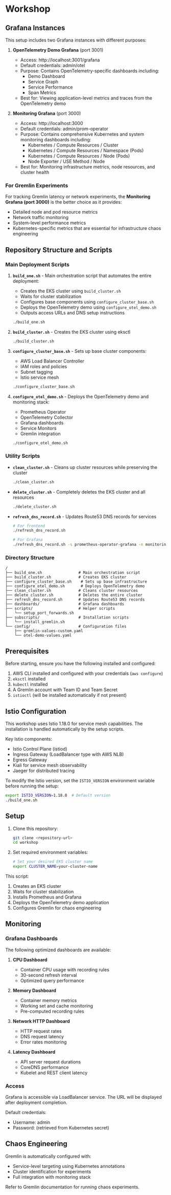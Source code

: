 # Workshop

## Grafana Instances

This setup includes two Grafana instances with different purposes:

1. **OpenTelemetry Demo Grafana** (port 3001)
   - Access: http://localhost:3001/grafana
   - Default credentials: admin/otel
   - Purpose: Contains OpenTelemetry-specific dashboards including:
     - Demo Dashboard
     - Service Graph
     - Service Performance
     - Span Metrics
   - Best for: Viewing application-level metrics and traces from the OpenTelemetry demo

2. **Monitoring Grafana** (port 3000)
   - Access: http://localhost:3000
   - Default credentials: admin/prom-operator
   - Purpose: Contains comprehensive Kubernetes and system monitoring dashboards including:
     - Kubernetes / Compute Resources / Cluster
     - Kubernetes / Compute Resources / Namespace (Pods)
     - Kubernetes / Compute Resources / Node (Pods)
     - Node Exporter / USE Method / Node
   - Best for: Monitoring infrastructure metrics, node resources, and cluster health

### For Gremlin Experiments
For tracking Gremlin latency or network experiments, the **Monitoring Grafana (port 3000)** is the better choice as it provides:
- Detailed node and pod resource metrics
- Network traffic monitoring
- System-level performance metrics
- Kubernetes-specific metrics that are essential for infrastructure chaos engineering

## Repository Structure and Scripts

### Main Deployment Scripts

1. **`build_one.sh`** - Main orchestration script that automates the entire deployment:
   - Creates the EKS cluster using `build_cluster.sh`
   - Waits for cluster stabilization
   - Configures base components using `configure_cluster_base.sh`
   - Deploys the OpenTelemetry demo using `configure_otel_demo.sh`
   - Outputs access URLs and DNS setup instructions
   ```bash
   ./build_one.sh
   ```

2. **`build_cluster.sh`** - Creates the EKS cluster using eksctl
   ```bash
   ./build_cluster.sh
   ```

3. **`configure_cluster_base.sh`** - Sets up base cluster components:
   - AWS Load Balancer Controller
   - IAM roles and policies
   - Subnet tagging
   - Istio service mesh
   ```bash
   ./configure_cluster_base.sh
   ```

4. **`configure_otel_demo.sh`** - Deploys the OpenTelemetry demo and monitoring stack:
   - Prometheus Operator
   - OpenTelemetry Collector
   - Grafana dashboards
   - Service Monitors
   - Gremlin integration
   ```bash
   ./configure_otel_demo.sh
   ```

### Utility Scripts

- **`clean_cluster.sh`** - Cleans up cluster resources while preserving the cluster
  ```bash
  ./clean_cluster.sh
  ```

- **`delete_cluster.sh`** - Completely deletes the EKS cluster and all resources
  ```bash
  ./delete_cluster.sh
  ```

- **`refresh_dns_record.sh`** - Updates Route53 DNS records for services
  ```bash
  # For frontend
  ./refresh_dns_record.sh
  
  # For Grafana
  ./refresh_dns_record.sh -s prometheus-operator-grafana -n monitoring -p grafana
  ```

### Directory Structure

```
/
├── build_one.sh                # Main orchestration script
├── build_cluster.sh            # Creates EKS cluster
├── configure_cluster_base.sh    # Sets up base infrastructure
├── configure_otel_demo.sh       # Deploys OpenTelemetry demo
├── clean_cluster.sh            # Cleans cluster resources
├── delete_cluster.sh           # Deletes the entire cluster
├── refresh_dns_record.sh       # Updates Route53 DNS records
├── dashboards/                 # Grafana dashboards
├── scripts/                    # Helper scripts
│   └── setup_port_forwards.sh
├── subscripts/                 # Installation scripts
│   └── install_gremlin.sh
└── config/                     # Configuration files
    ├── gremlin-values-custom.yaml
    └── otel-demo-values.yaml
```

## Prerequisites

Before starting, ensure you have the following installed and configured:

1. AWS CLI installed and configured with your credentials (`aws configure`)
2. `eksctl` installed
3. `kubectl` installed
4. A Gremlin account with Team ID and Team Secret
5. `istioctl` (will be installed automatically if not present)

## Istio Configuration

This workshop uses Istio 1.18.0 for service mesh capabilities. The installation is handled automatically by the setup scripts.

Key Istio components:
- Istio Control Plane (istiod)
- Ingress Gateway (LoadBalancer type with AWS NLB)
- Egress Gateway
- Kiali for service mesh observability
- Jaeger for distributed tracing

To modify the Istio version, set the `ISTIO_VERSION` environment variable before running the setup:

```bash
export ISTIO_VERSION=1.18.0  # Default version
./build_one.sh
```

## Setup

1. Clone this repository:
   ```bash
   git clone <repository-url>
   cd workshop
   ```

2. Set required environment variables:
   ```bash
   # Set your desired EKS cluster name
   export CLUSTER_NAME=your-cluster-name

This script:
1. Creates an EKS cluster
2. Waits for cluster stabilization
3. Installs Prometheus and Grafana
4. Deploys the OpenTelemetry demo application
5. Configures Gremlin for chaos engineering



## Monitoring

### Grafana Dashboards

The following optimized dashboards are available:

1. **CPU Dashboard**
   - Container CPU usage with recording rules
   - 30-second refresh interval
   - Optimized query performance

2. **Memory Dashboard**
   - Container memory metrics
   - Working set and cache monitoring
   - Pre-computed recording rules

3. **Network HTTP Dashboard**
   - HTTP request rates
   - DNS request latency
   - Error rates monitoring

4. **Latency Dashboard**
   - API server request durations
   - CoreDNS performance
   - Kubelet and REST client latency

### Access

Grafana is accessible via LoadBalancer service. The URL will be displayed after deployment completion.

Default credentials:
- Username: admin
- Password: (retrieved from Kubernetes secret)

## Chaos Engineering

Gremlin is automatically configured with:
- Service-level targeting using Kubernetes annotations
- Cluster identification for experiments
- Full integration with monitoring stack

Refer to Gremlin documentation for running chaos experiments.
